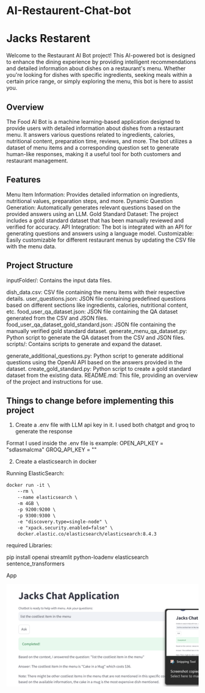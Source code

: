 # AI-Restaurent-Chat-bot
# Jacks Restarent

Welcome to the Restaurant AI Bot project! This AI-powered bot is designed to enhance the dining experience by providing intelligent recommendations and detailed information about dishes on a restaurant's menu. Whether you're looking for dishes with specific ingredients, seeking meals within a certain price range, or simply exploring the menu, this bot is here to assist you.



## Overview
The Food AI Bot is a machine learning-based application designed to provide users with detailed information about dishes from a restaurant menu. It answers various questions related to ingredients, calories, nutritional content, preparation time, reviews, and more. The bot utilizes a dataset of menu items and a corresponding question set to generate human-like responses, making it a useful tool for both customers and restaurant management.

## Features
Menu Item Information: Provides detailed information on ingredients, nutritional values, preparation steps, and more.
Dynamic Question Generation: Automatically generates relevant questions based on the provided answers using an LLM.
Gold Standard Dataset: The project includes a gold standard dataset that has been manually reviewed and verified for accuracy.
API Integration: The bot is integrated with an API for generating questions and answers using a language model.
Customizable: Easily customizable for different restaurant menus by updating the CSV file with the menu data.

## Project Structure
inputFolder/: Contains the input data files.

dish_data.csv: CSV file containing the menu items with their respective details.
user_questions.json: JSON file containing predefined questions based on different sections like ingredients, calories, nutritional content, etc.
food_user_qa_dataset.json: JSON file containing the QA dataset generated from the CSV and JSON files.
food_user_qa_dataset_gold_standard.json: JSON file containing the manually verified gold standard dataset.
generate_menu_qa_dataset.py: Python script to generate the QA dataset from the CSV and JSON files.
scripts/: Contains scripts to generate and expand the dataset.

generate_additional_questions.py: Python script to generate additional questions using the OpenAI API based on the answers provided in the dataset.
create_gold_standard.py: Python script to create a gold standard dataset from the existing data.
README.md: This file, providing an overview of the project and instructions for use.

## Things to change before implementing this project

1. Create a .env file with LLM api key in it. I used both chatgpt and groq to generate the response

Format I used inside the .env file is 
example: 
OPEN_API_KEY = "sdlasmalcma"
GROQ_API_KEY = ""

2. Create a elasticsearch in docker

Running ElasticSearch:
```
docker run -it \
    --rm \
    --name elasticsearch \
    -m 4GB \
    -p 9200:9200 \
    -p 9300:9300 \
    -e "discovery.type=single-node" \
    -e "xpack.security.enabled=false" \
    docker.elastic.co/elasticsearch/elasticsearch:8.4.3
```


required Libraries:

pip install openai streamlit python-loadenv elasticsearch sentence_transformers


App 

![alt text](image.png)